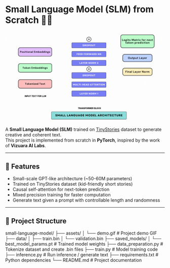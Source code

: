 # Small Language Model (SLM) from Scratch 👩‍💻

![Project Demo](assets/demo.gif)  

A **Small Language Model (SLM)** trained on [TinyStories](https://huggingface.co/datasets/roneneldan/TinyStories) dataset to generate creative and coherent text.  
This project is implemented from scratch in **PyTorch**, inspired by the work of **Vizuara AI Labs**.  

---

## 🌟 Features

- Small-scale GPT-like architecture (~50-60M parameters)  
- Trained on TinyStories dataset (kid-friendly short stories)  
- Causal self-attention for next-token prediction  
- Mixed precision training for faster computation  
- Generate text given a prompt with controllable length and randomness  

---

## 📂 Project Structure

small-language-model/
├── assets/
│ └── demo.gif # Project demo GIF
├── data/
│ ├── train.bin
│ └── validation.bin
├── saved_models/
│ └── best_model_params.pt # Trained model weights
├── data_preparation.py # Tokenize dataset and create .bin files
├── train.py # Model training code
├── inference.py # Run inference / generate text
├── requirements.txt # Python dependencies
└── README.md # Project documentation
